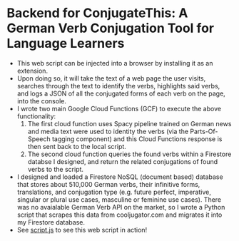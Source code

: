 # Backend for ConjugateThis: A German Verb Conjugation Tool for Language Learners 
- This web script can be injected into a browser by installing it as an extension.
- Upon doing so, it will take the text of a web page the user visits, searches through the text to identify the verbs, highlights said verbs, and logs a JSON of all the conjugated forms of each verb on the page, into the console.
- I wrote two main Google Cloud Functions (GCF) to execute the above functionality:
  1) The first cloud function uses Spacy pipeline trained on German news and media text were used to identity the verbs (via the Parts-Of-Speech tagging component) and this Cloud Functions response is then sent back to the local script.
  2) The second cloud function queries the found verbs within a Firestore databse I designed, and return the related conjugations of found verbs to the script.
- I designed and loaded a Firestore NoSQL (document based) database that stores about 510,000 German verbs, their infinitive forms, translations, and conjugation type (e.g. future perfect, imperative, singular or plural use cases, masculine or feminine use cases). There was no avaialable German Verb API on the market, so I wrote a Python script that scrapes this data from cooljugator.com and migrates it into my Firestore database.
- See [script.js](script.js) to see this web script in action!

